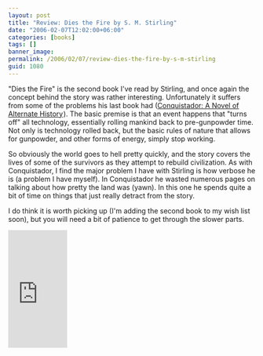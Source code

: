 ```yaml
---
layout: post
title: "Review: Dies the Fire by S. M. Stirling"
date: "2006-02-07T12:02:00+06:00"
categories: [books]
tags: []
banner_image: 
permalink: /2006/02/07/review-dies-the-fire-by-s-m-stirling
guid: 1080
---
```


"Dies the Fire" is the second book I've read by Stirling, and once again the concept behind the story was rather interesting. Unfortunately it suffers from some of the problems his last book had (<a href="http://www.amazon.com/exec/obidos/redirect?link_code=as2&path=ASIN/0451459334&tag=raymondcamden-20&camp=1789&creative=9325">Conquistador: A Novel of Alternate History</a><img src="http://www.assoc-amazon.com/e/ir?t=raymondcamden-20&l=as2&o=1&a=0451459334" width="1" height="1" border="0" alt="" style="border:none !important; margin:0px !important;" />). The basic premise is that an event happens that "turns off" all technology, essentially rolling mankind back to pre-gunpowder time. Not only is technology rolled back, but the basic rules of nature that allows for gunpowder, and other forms of energy, simply stop working.

So obviously the world goes to hell pretty quickly, and the story covers the lives of some of the survivors as they attempt to rebuild civilization. As with Conquistador, I find the major problem I have with Stirling is how verbose he is (a problem I have myself). In Conquistador he wasted numerous pages on talking about how pretty the land was (yawn). In this one he spends quite a bit of time on things that just really detract from the story. 

I do think it is worth picking up (I'm adding the second book to my wish list soon), but you will need a bit of patience to get through the slower parts. 

<iframe src="http://rcm-na.amazon-adsystem.com/e/cm?t=raymondcamden-20&o=1&p=8&l=as1&asins=0451459792&nou=1&fc1=000000&IS2=1&lt1=_top&lc1=0000ff&bc1=000000&bg1=ffffff&f=ifr" style="width:120px;height:240px;" scrolling="no" marginwidth="0" marginheight="0" frameborder="0"></iframe>